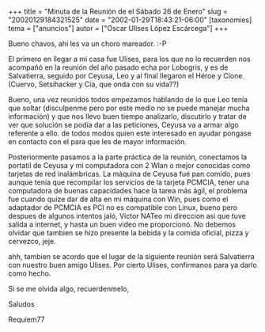 +++
title = "Minuta de la Reunión de el Sábado 26 de Enero"
slug = "20020129184321525"
date = "2002-01-29T18:43:21-06:00"
[taxonomies]
tema = ["anuncios"]
autor = ["Oscar Ulises López Escárcega"]
+++

Bueno chavos, ahi les va un choro mareador. :-P

<!-- more -->
El primero en llegar a mi casa fue Ulises, para los que no lo recuerden
nos acompañó en la reunión del año pasado echa por Lobogris, y es de
Salvatierra, seguido por Ceyusa, Leo y al final llegaron el Héroe y
Clone. (Cuervo, Setsihacker y Cía, que onda con su vida??)

Bueno, una vez reunidos todos empezamos hablando de lo que Leo tenía que
soltar (disculpenme pero por este medio no se puede manejar mucha
información) y que nos llevo buen tiempo analizarlo, discutirlo y tratar
de ver que solución se podía dar a las peticiones, Ceyusa va a armar
algo referente a ello. de todos modos quien este interesado en ayudar
pongase en contacto con el para que les de mayor información.

Posteriormente pasamos a la parte práctica de la reunión, conectamos la
portatil de Ceyusa y mi computadora con 2 Wlan o mejor conocidas como
tarjetas de red inalámbricas. La máquina de Ceyusa fué pan comido, pues
aunque tenía que recompilar los servicios de la tarjeta PCMCIA, tener
una computadora de buenas capacidades hace la tarea más ágil, el
problema fue cuando quize dar de alta en mi máquina con Win, pues como
el adaptador de PCMCIA es PCI no es compatible con Linux, bueno pero
despues de algunos intentos jaló, Victor NATeo mi direccion asi que tuve
salida a internet, y hasta un buen video me proporcionó.
No debemos olvidar que tambien se hizo presente la bebida y la comida
oficial, pizza y cervezco, jeje.

ahh, tambien se acordo que el lugar de la siguiente reunión será
Salvatierra con nuestro buen amigo Ulises. Por cierto Ulises,
confirmanos para ya darlo como hecho.

Si se me olvida algo, recuerdenmelo,

Saludos

Requiem77

